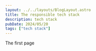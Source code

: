 ```yaml
---
layout: ../../layouts/BlogLayout.astro
title: The responsible tech stack
description: tech stack
pubDate: 2024/05/20
tags: ["tech stack"]
---
```


The first page

